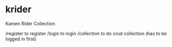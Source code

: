 # krider
Kamen Rider Collection

/register to register
/login to login 
/collection to do crud collection (has to be logged in first)
